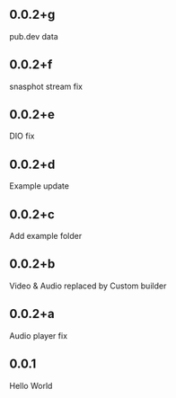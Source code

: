 ## 0.0.2+g

pub.dev data

## 0.0.2+f

snasphot stream fix

## 0.0.2+e

DIO fix

## 0.0.2+d

Example update

## 0.0.2+c

Add example folder

## 0.0.2+b

Video & Audio replaced by Custom builder

## 0.0.2+a

Audio player fix

## 0.0.1

Hello World
